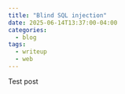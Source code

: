 ```yaml
---
title: "Blind SQL injection"
date: 2025-06-14T13:37:00-04:00
categories:
  - blog
tags:
  - writeup
  - web
---
```


Test post

